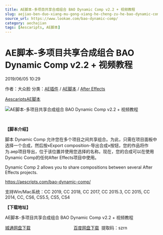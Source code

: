 ```yaml
---
title: AE脚本-多项目共享合成组合 BAO Dynamic Comp v2.2 + 视频教程
slug: aejiao-ben-duo-xiang-mu-gong-xiang-he-cheng-zu-he-bao-dynamic-comp-v2-2-shi-pin-jiao-cheng
source_url: https://www.lookae.com/bao-dynamic-comp/
category: aechajian
tags: [Aescaripts, AE脚本]
---
```

# AE脚本-多项目共享合成组合 BAO Dynamic Comp v2.2 + 视频教程

2019/06/05 10:29

作者：大众脸
分类：[AE插件](https://www.lookae.com/after-effects/aechajian/) / [AE脚本](https://www.lookae.com/after-effects/aescripts/) / [After Effects](https://www.lookae.com/after-effects/)

[Aescaripts](https://www.lookae.com/tag/aescaripts/)[AE脚本](https://www.lookae.com/tag/ae%e8%84%9a%e6%9c%ac/)

![AE脚本-多项目共享合成组合 BAO Dynamic Comp v2.2 + 视频教程](https://www.lookae.com/wp-content/uploads/2019/06/BAO-Dynamic-Comp.jpg "AE脚本-多项目共享合成组合 BAO Dynamic Comp v2.2 + 视频教程-LookAE.com")

[﻿](https://cloud.video.taobao.com//play/u/705956171/p/1/e/6/t/1/227906352286.mp4)

**【脚本介绍】**

脚本 Dynamic Comp 允许您在多个项目之间共享组合。为此，只需在项目面板中选择一个合成，然后按«Export composition-导出合成»按钮，您的作品将作为.aep项目导出，位于该位置并使用您选择的名称。现在，您的合成可以在使用Dynamic Comp的任何After Effects项目中使用。

Dynamic Comp 2 allows you to share compositions between several After Effects projects.

https://aescripts.com/bao-dynamic-comp/

支持Win/Mac系统：CC 2019, CC 2018, CC 2017, CC 2015.3, CC 2015, CC 2014, CC, CS6, CS5.5, CS5, CS4

**【下载地址】**

AE脚本-多项目共享合成组合 BAO Dynamic Comp v2.2 + 视频教程

[城通网盘下载](https://lookae.ctfile.com/fs/680462-377763775)                                    [百度网盘下载](https://pan.baidu.com/s/1eJ-D7emiLQG-TNi68R2zDA)  提取码：szrn
